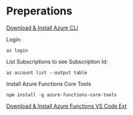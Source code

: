 # Preperations

[Download & Install Azure CLI](https://docs.microsoft.com/en-us/cli/azure/install-azure-cli-windows?view=azure-cli-latest)

Login:

```
az login
```

List Subscriptions to see Subscription Id:

```
az account list --output table
```

Install Azure Functions Core Tools

```
npm install -g azure-functions-core-tools
```

[Download & Install Azure Functions VS Code Ext](https://marketplace.visualstudio.com/items?itemName=ms-azuretools.vscode-azurefunctions)

